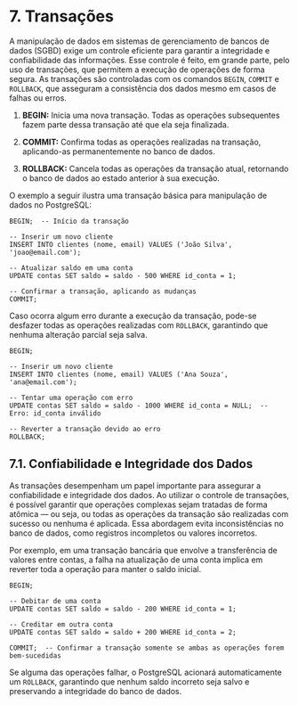 # 7. Transações

A manipulação de dados em sistemas de gerenciamento de bancos de dados (SGBD) exige um controle eficiente para garantir a integridade e confiabilidade das informações. Esse controle é feito, em grande parte, pelo uso de transações, que permitem a execução de operações de forma segura. As transações são controladas com os comandos `BEGIN`, `COMMIT` e `ROLLBACK`, que asseguram a consistência dos dados mesmo em casos de falhas ou erros.

1. **BEGIN:** Inicia uma nova transação. Todas as operações subsequentes fazem parte dessa transação até que ela seja finalizada.

2. **COMMIT:** Confirma todas as operações realizadas na transação, aplicando-as permanentemente no banco de dados.

3. **ROLLBACK:** Cancela todas as operações da transação atual, retornando o banco de dados ao estado anterior à sua execução.

O exemplo a seguir ilustra uma transação básica para manipulação de dados no PostgreSQL:

```
BEGIN;  -- Início da transação

-- Inserir um novo cliente
INSERT INTO clientes (nome, email) VALUES ('João Silva', 'joao@email.com');

-- Atualizar saldo em uma conta
UPDATE contas SET saldo = saldo - 500 WHERE id_conta = 1;

-- Confirmar a transação, aplicando as mudanças
COMMIT;
```

Caso ocorra algum erro durante a execução da transação, pode-se desfazer todas as operações realizadas com `ROLLBACK`, garantindo que nenhuma alteração parcial seja salva.

```
BEGIN;

-- Inserir um novo cliente
INSERT INTO clientes (nome, email) VALUES ('Ana Souza', 'ana@email.com');

-- Tentar uma operação com erro
UPDATE contas SET saldo = saldo - 1000 WHERE id_conta = NULL;  -- Erro: id_conta inválido

-- Reverter a transação devido ao erro
ROLLBACK;
```

## 7.1. Confiabilidade e Integridade dos Dados

As transações desempenham um papel importante para assegurar a confiabilidade e integridade dos dados. Ao utilizar o controle de transações, é possível garantir que operações complexas sejam tratadas de forma atômica — ou seja, ou todas as operações da transação são realizadas com sucesso ou nenhuma é aplicada. Essa abordagem evita inconsistências no banco de dados, como registros incompletos ou valores incorretos.

Por exemplo, em uma transação bancária que envolve a transferência de valores entre contas, a falha na atualização de uma conta implica em reverter toda a operação para manter o saldo inicial.

```
BEGIN;

-- Debitar de uma conta
UPDATE contas SET saldo = saldo - 200 WHERE id_conta = 1;

-- Creditar em outra conta
UPDATE contas SET saldo = saldo + 200 WHERE id_conta = 2;

COMMIT;  -- Confirmar a transação somente se ambas as operações forem bem-sucedidas
```

Se alguma das operações falhar, o PostgreSQL acionará automaticamente um `ROLLBACK`, garantindo que nenhum saldo incorreto seja salvo e preservando a integridade do banco de dados.